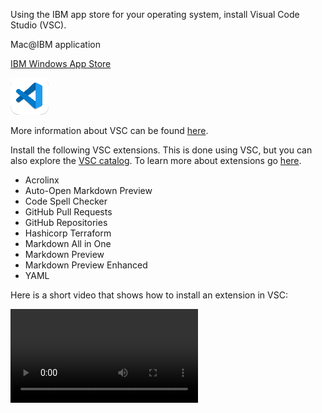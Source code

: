 Using the IBM app store for your operating system, install Visual Code Studio (VSC). 

Mac@IBM application

<a href="https://w3.ibm.com/download/standardsoftware/PC/lang_en/issiCatalogPC.html" target="_blank">IBM Windows App Store</a>

![](_attachments/VSC.png)

More information about VSC can be found <a href="https://code.visualstudio.com/" target="_blank">here</a>.

Install the following VSC extensions. This is done using VSC, but you can also explore the <a href="https://marketplace.visualstudio.com/" target="_blank">VSC catalog</a>. To learn more about extensions go <a href="https://code.visualstudio.com/docs/editor/extension-marketplace" target="_blank">here</a>. 

- Acrolinx
- Auto-Open Markdown Preview
- Code Spell Checker
- GitHub Pull Requests
- GitHub Repositories
- Hashicorp Terraform
- Markdown All in One
- Markdown Preview
- Markdown Preview Enhanced
- YAML

Here is a short video that shows how to install an extension in VSC:

![type:video](_attachments/GitHubInstallExtension-final.mp4)
